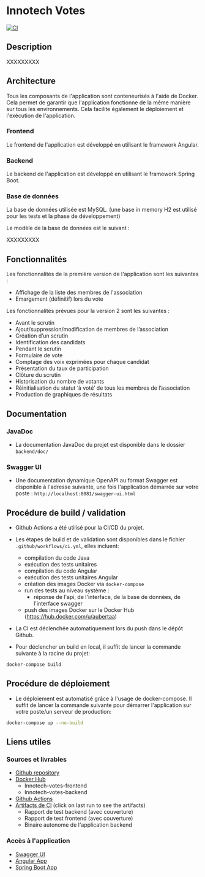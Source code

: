 # Innotech Votes

[![CI](https://github.com/aubertaa/innotech-votes/actions/workflows/ci.yml/badge.svg)](https://github.com/aubertaa/innotech-votes/actions/workflows/ci.yml)

## Description

XXXXXXXXX

## Architecture

Tous les composants de l'application sont conteneurisés à l'aide de Docker.
Cela permet de garantir que l'application fonctionne de la même manière sur tous les environnements.
Cela facilite également le déploiement et l'exécution de l'application.

### Frontend
Le frontend de l'application est développé en utilisant le framework Angular.

### Backend
Le backend de l'application est développé en utilisant le framework Spring Boot.

### Base de données
La base de données utilisée est MySQL. (une base in memory H2 est utilisé pour les tests et la phase de développement)

Le modèle de la base de données est le suivant :

XXXXXXXXX

## Fonctionnalités

Les fonctionnalités de la première version de l'application sont les suivantes :

- Affichage de la liste des membres de l'association
- Emargement (définitif) lors du vote

Les fonctionnalités prévues pour la version 2 sont les suivantes :

-	Avant le scrutin
  - Ajout/suppression/modification de membres de l’association
  - Création d’un scrutin
  - Identification des candidats
-	Pendant le scrutin
  - Formulaire de vote
  - Comptage des voix exprimées pour chaque candidat
  - Présentation du taux de participation
-	Clôture du scrutin
  - Historisation du nombre de votants
  - Réinitialisation du statut ‘à voté’ de tous les membres de l’association
  - Production de graphiques de résultats


## Documentation

### JavaDoc 

- La documentation JavaDoc du projet est disponible dans le dossier `backend/doc/`

### Swagger UI

- Une documentation dynamique OpenAPI au format Swagger est disponible à l'adresse suivante, une fois l'application démarrée sur votre poste : `http://localhost:8081/swagger-ui.html`

## Procédure de build / validation

- Github Actions a été utilisé pour la CI/CD du projet.
- Les étapes de build et de validation sont disponibles dans le fichier `.github/workflows/ci.yml`, elles incluent:
  - compilation du code Java
  - exécution des tests unitaires
  - compilation du code Angular
  - exécution des tests unitaires Angular
  - création des images Docker via `docker-compose`
  - run des tests au niveau système :
    - réponse de l'api, de l'interface, de la base de données, de l'interface swagger
  - push des images Docker sur le Docker Hub (https://hub.docker.com/u/aubertaa)

- La CI est déclenchée automatiquement lors du push dans le dépôt Github.
- Pour déclencher un build en local, il suffit de lancer la commande suivante à la racine du projet:

```bash
docker-compose build
```

## Procédure de déploiement

- Le déploiement est automatisé grâce à l'usage de docker-compose. Il suffit de lancer la commande suivante pour démarrer l'application sur votre poste/un serveur de production:

```bash
docker-compose up --no-build
```

## Liens utiles

### Sources et livrables
- [Github repository](https://github.com/aubertaa/innotech-votes/)
- [Docker Hub](https://hub.docker.com/u/aubertaa) 
  - Innotech-votes-frontend
  - Innotech-votes-backend
- [Github Actions](https://github.com/aubertaa/innotech-votes/actions)
- [Artifacts de CI](https://github.com/aubertaa/innotech-votes/actions/workflows/ci.yml) (click on last run to see the artifacts)
  - Rapport de test backend (avec couverture)
  - Rapport de test frontend (avec couverture)
  - Binaire autonome de l'application backend

### Accès à l'application
- [Swagger UI](http://localhost:8081/swagger-ui.html)
- [Angular App](http://localhost:4201)
- [Spring Boot App](http://localhost:8081)





